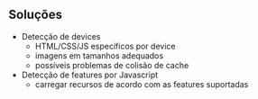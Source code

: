 ## Soluções

- Detecção de devices
  - HTML/CSS/JS específicos por device
  - imagens em tamanhos adequados
  - possíveis problemas de colisão de cache
- Detecção de features por Javascript
  - carregar recursos de acordo com as features suportadas
